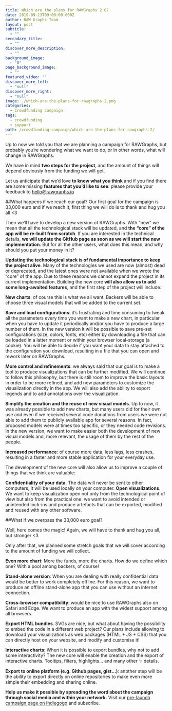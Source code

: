 ```yaml
---
title: Which are the plans for RAWGraphs 2.0?
date: 2019-09-13T09:00:00.000Z
author: RAW Graphs Team
layout: post
subtitle:
  - ""
secondary_title:
  - ""
discover_more_description:
  - ""
background_image:
  - "0"
page_background_image:
  - ""
featured_video: ""
discover_more_left:
  - "null"
discover_more_right:
  - "null"
image: ./which-are-the-plans-for-rawgraphs-2.png
categories:
  - Crowdfunding campaign
tags:
  - crowdfunding
  - support
path: /crowdfunding-campaign/which-are-the-plans-for-rawgraphs-2/
---
```


Up to now we told you that we are planning a campaign for RAWGraphs, but probably you’re wondering what we want to do, or in other words, what will change in RAWGraphs.

We have in mind **two steps for the project**, and the amount of things will depend obviously from the funding we will get.

Let us anticipate that we’d love **to know what you think** and if you find there are some missing **features that you’d like to see**: please provide your feedback to [hello@rawgraphs.io](mailto:hello@rawgraphs.io)


##What happens if we reach our goal?
Our first goal for the campaign is 33,000 euro and if we reach it, first thing we will do is to thank and hug you all <3

Then we’ll have to develop a new version of RAWGraphs.
With “new” we mean that all the technological stack will be updated, and **the “core” of the app will be re-built from scratch**. If you are interested in the technical details, **we will update the GitHub page as soon as we will start the new implementation**. But for all the other users, what does this mean, and why should you put your money in it?

**Updating the technological stack is of fundamental importance to keep the project alive**. Many of the technologies we used are now (almost) dead or deprecated, and the latest ones were not available when we wrote the “core” of the app. Due to these reasons we cannot expand the project in its current implementation.
Building the new core **will also allow us to add some long-awaited features**, and the first step of the project will include:

**New charts**: of course this is what we all want. Backers will be able to choose three visual models that will be added to the current set.

**Save and load configurations**: it’s frustrating and time consuming to tweak all the parameters every time you want to make a new chart, in particular when you have to update it periodically and/or you have to produce a large number of them. In the new version it will be possible to save pre-set configurations (size, colors, fonts, etc) either by downloading a file that can be loaded in a latter moment or within your browser local-storage (a cookie). You will be able to decide if you want your data to stay attached to the configuration you download, resulting in a file that you can open and rework later on RAWGraphs.

**More control and refinements**: we always said that our goal is to make a tool to produce visualizations that can be further modified. We will continue to follow this philosophy, but there is still room to improve the basic layouts in order to be more refined, and add new parameters to customize the visualization directly in the app. We will also add the ability to export legends and to add annotations over the visualization.

**Simplify the creation and the reuse of new visual models**. Up to now, it was already possible to add new charts, but many users did for their own use and even if we received several code donations from users we were not able to add them to publicly available app for several reasons. In fact, proposed models were at times too specific, or they needed code revisions. In the new version, we want to make easier both the development of new visual models and, more relevant, the usage of them by the rest of the people.

**Increased performance**: of course more data, less lags, less crashes, resulting in a faster and more stable application for your everyday use.

The development of the new core will also allow us to improve a couple of things that we think are valuable:

**Confidentiality of your data**. The data will never be sent to other computers, it will be used locally on your computer.
**Open visualizations**. We want to keep visualization open not only from the technological point of view but also from the practical one: we want to avoid intended or unintended lock-ins and produce artefacts that can be exported, modified and reused with any other software.


##What if we overpass the 33,000 euro goal?

Well, here comes the magic! Again, we will have to thank and hug you all, but stronger <3

Only after that, we planned some stretch goals that we will cover according to the amount of funding we will collect.

**Even more chart**: More the funds, more the charts. How do we define which one? With a pool among backers, of course!

**Stand-alone version**: When you are dealing with really confidential data would be better to work completely offline. For this reason, we want to produce an offline stand-alone app that you can use without an internet connection.

**Cross-browser compatibility**: would be nice to use RAWGraphs also on Safari and Edge. We want to produce an app with the widest support among all browsers.

**Export HTML bundles**. SVGs are nice, but what about having the possibility to embed the code in a different web project? Our plans include allowing to download your visualizations as web packages (HTML + JS + CSS) that you can directly host on your website, and modify and customise it!

**Interactive charts**: When it is possible to export bundles, why not to add some interactivity? The new core will enable the creation and the export of interactive charts. Tooltips, filters, highlights... and many other ✨ details.

**Export to online platform (e.g. Github pages, gist…)**: another step will be the ability to export directly on online repositories to make even more simple their embedding and sharing online.

**Help us make it possible by spreading the word about the campaign through social media and within your network.**
Visit our [pre-launch campaign page on Indiegogo](https://www.indiegogo.com/projects/rawgraphs-2-0/coming_soon/x/20662697) and subscribe.
